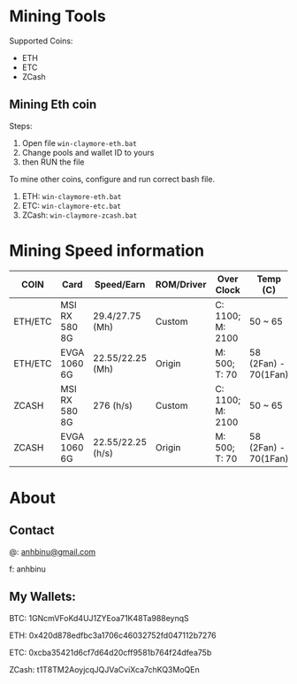 # Mining Tools

Supported Coins:
* ETH
* ETC
* ZCash

## Mining Eth coin

Steps:

1. Open file ```win-claymore-eth.bat```
2. Change pools and wallet ID to yours
3. then RUN the file

To mine other coins, configure and run correct bash file.

1. ETH: ```win-claymore-eth.bat```
2. ETC: ```win-claymore-etc.bat```
3. ZCash: ```win-claymore-zcash.bat```

# Mining Speed information


| COIN  | Card | Speed/Earn  | ROM/Driver  | Over Clock  | Temp (C) |
|---|---|---|---|---|---|
|  ETH/ETC | MSI RX 580 8G | 29.4/27.75 (Mh)  | Custom  |  C: 1100; M: 2100| 50 ~ 65 |
|  ETH/ETC |  EVGA 1060 6G | 22.55/22.25 (Mh)  | Origin   | M: 500; T: 70  | 58 (2Fan) - 70(1Fan) |
|  ZCASH | MSI RX 580 8G | 276 (h/s)  | Custom  |  C: 1100; M: 2100| 50 ~ 65 |
|  ZCASH |  EVGA 1060 6G | 22.55/22.25 (h/s)  | Origin   | M: 500; T: 70  | 58 (2Fan) - 70(1Fan) |


# About

## Contact

@: anhbinu@gmail.com

f: anhbinu

## My Wallets:

BTC: 1GNcmVFoKd4UJ1ZYEoa71K48Ta988eynqS

ETH: 0x420d878edfbc3a1706c46032752fd047112b7276

ETC: 0xcba35421d6cf7d64d20cff9581b764f24dfea75b

ZCash: t1T8TM2AoyjcqJQJVaCviXca7chKQ3MoQEn
